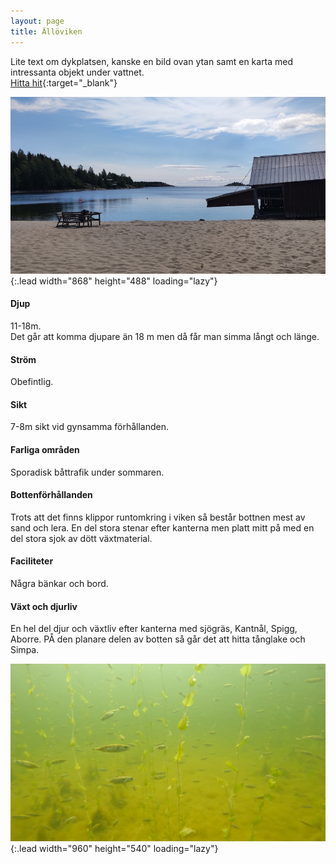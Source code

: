 ```yaml
---
layout: page
title: Ällöviken
---
```


Lite text om dykplatsen, kanske en bild ovan ytan samt en karta med intressanta objekt under vattnet.  
[Hitta hit](https://www.google.com/maps/dir/?api=1&origin=Current+Location&destination=63.216272,19.031825){:target="_blank"}

![image](/assets/img/dykplatser/alloviken2.jpg){:.lead width="868" height="488" loading="lazy"}

#### Djup

11-18m.  
Det går att komma djupare än 18 m men då får man simma långt och länge.

#### Ström

Obefintlig.

#### Sikt

7-8m sikt vid gynsamma förhållanden.

#### Farliga områden

Sporadisk båttrafik under sommaren.

#### Bottenförhållanden

Trots att det finns klippor runtomkring i viken så består bottnen mest av sand och lera. En del stora stenar efter kanterna men platt mitt på med en del stora sjok av dött växtmaterial.

#### Faciliteter

Några bänkar och bord.

#### Växt och djurliv

En hel del djur och växtliv efter kanterna med sjögräs, Kantnål, Spigg, Aborre. PÅ den planare delen av botten så går det att hitta tånglake och Simpa.

![image](/assets/img/dykplatser/spigg.jpg){:.lead width="960" height="540" loading="lazy"}
